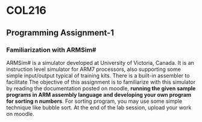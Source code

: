 # COL216 

## Programming Assignment-1
### Familiarization with ARMSim#

ARMSim# is a simulator developed at University of Victoria, Canada. It is an instruction level simulator for ARM7 processors, also supporting some simple input/output typical of training kits. There is a built-in assembler to facilitate The objective of this assignment is to familiarize with this simulator by reading the documentation posted on moodle, **running the given sample programs in ARM assembly language and developing your own program for sorting n numbers**. For sorting program, you may use some simple technique like bubble sort. At the end of the lab session, upload your work on moodle.
